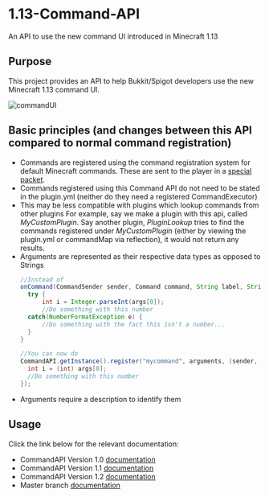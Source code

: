 # 1.13-Command-API
An API to use the new command UI introduced in Minecraft 1.13

## Purpose
This project provides an API to help Bukkit/Spigot developers use the new Minecraft 1.13 command UI.

![commandUI](https://i.imgur.com/aTJa77G.gif "commandUI")

## Basic principles (and changes between this API compared to normal command registration)
- Commands are registered using the command registration system for default Minecraft commands. These are sent to the player in a [special packet](https://wiki.vg/Command_Data).
- Commands registered using this Command API do not need to be stated in the plugin.yml (neither do they need a registered CommandExecutor)
- This may be less compatible with plugins which lookup commands from other plugins
  For example, say we make a plugin with this api, called _MyCustomPlugin_. Say another plugin, _PluginLookup_ tries to find the commands registered under _MyCustomPlugin_ (either by viewing the plugin.yml or commandMap via reflection), it would not return any results.
- Arguments are represented as their respective data types as opposed to Strings
  ```java
  //Instead of 
  onCommand(CommandSender sender, Command command, String label, String[] args) {
  	try {
		int i = Integer.parseInt(args[0]);
		//Do something with this number
	catch(NumberFormatException e) {
		//Do something with the fact this isn't a number...
	}
  }
  
  //You can now do
  CommandAPI.getInstance().register("mycommand", arguments, (sender, args) -> {
	int i = (int) args[0];
    //Do something with this number
  });
  ```
- Arguments require a description to identify them

## Usage
Click the link below for the relevant documentation:
* CommandAPI Version 1.0 [documentation](https://github.com/JorelAli/1.13-Command-API/blob/master/v1.0%20Documentation.md)
* CommandAPI Version 1.1 [documentation](https://github.com/JorelAli/1.13-Command-API/blob/master/v1.1%20Documentation.md)
* CommandAPI Version 1.2 [documentation](https://github.com/JorelAli/1.13-Command-API/blob/master/v1.2%20Documentation.md)
* Master branch [documentation](https://github.com/JorelAli/1.13-Command-API/blob/master/v1.3%20Documentation.md)
